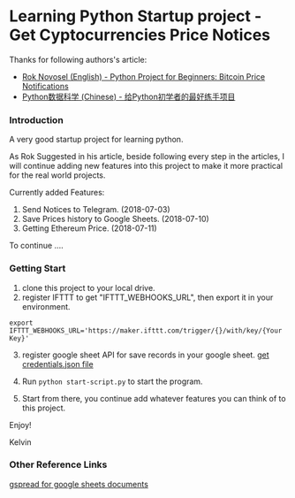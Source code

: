 # Learning Python Startup project - Get Cyptocurrencies Price Notices

Thanks for following authors's article:
- [Rok Novosel (English) - Python Project for Beginners: Bitcoin Price Notifications ](https://realpython.com/python-bitcoin-ifttt/)
- [Python数据科学 (Chinese) - 给Python初学者的最好练手项目](https://juejin.im/post/5ac42bcd5188255c887bd81e)


### Introduction

A very good startup project for learning python.

As Rok Suggested in his article, beside following every step in the articles, I will continue adding new features into this project to make it more practical for the real world projects.

Currently added Features:

1. Send Notices to Telegram. (2018-07-03)
2. Save Prices history to Google Sheets. (2018-07-10)
3. Getting Ethereum Price. (2018-07-11)


To continue ....


### Getting Start  

1. clone this project to your local drive.
2. register IFTTT to get "IFTTT_WEBHOOKS_URL", then export it in your environment.

```
export IFTTT_WEBHOOKS_URL='https://maker.ifttt.com/trigger/{}/with/key/{Your Key}'
```
3. register google sheet API for save records in your google sheet.
[get credentials.json file](http://gspread.readthedocs.io/en/latest/oauth2.html)

4. Run `python start-script.py` to start the program.

5. Start from there, you continue add whatever features you can think of to this project.

Enjoy!

Kelvin

### Other Reference Links
[gspread for google sheets documents](http://gspread.readthedocs.io/en/latest/#main-interface)
